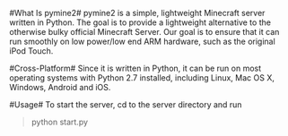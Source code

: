 #What Is pymine2#
pymine2 is a simple, lightweight Minecraft server written in Python. The goal is to provide a lightweight alternative to the otherwise bulky official Minecraft Server. Our goal is to ensure that it can run smoothly on low power/low end ARM hardware, such as the original iPod Touch. 

#Cross-Platform#
Since it is written in Python, it can be run on most operating systems with Python 2.7 installed, including
Linux, Mac OS X, Windows, Android and iOS.

#Usage#
To start the server, cd to the server directory and run

> python start.py
